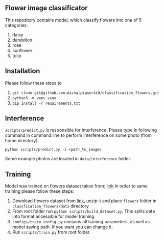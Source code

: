 ## Flower image classificator



This repository contains model, which classify flowers into one of 5 categories:
1. daisy
2. dandelion
3. rose
4. sunflower
5. tulip


## Installation

Please follow these steps to 

1. `git clone git@github.com:michalpiasecki0/classification_flowers.git`
2. `python3 -m venv venv`
3. `pip install -r requirements.txt`


## Interference

`scripts\predict.py` is responsible for interference.
Please type in following command in command line to perform interference on some photo (from home directory).

`python scripts/predict.py -i <path_to_image>`

Some example photos are located in `data/interference` folder.

## Training 

Model was trained on flowers dataset taken from: [link](https://www.kaggle.com/datasets/alxmamaev/flowers-recognition)
In order to same training please follow these steps:

1. Download flowers dataset from [link](https://www.kaggle.com/datasets/alxmamaev/flowers-recognition), unzip it and 
place `flowers` folder  in `classfication_flowers/data` directory
2. From root folder run `python scripts/build_dataset.py`. This splits data into format accessible for model training
3. `configs/train_config.py` contains all training parameters, as well as model saving path. If you want you can change it.
4. Run `scripts/train.py` from root folder.


